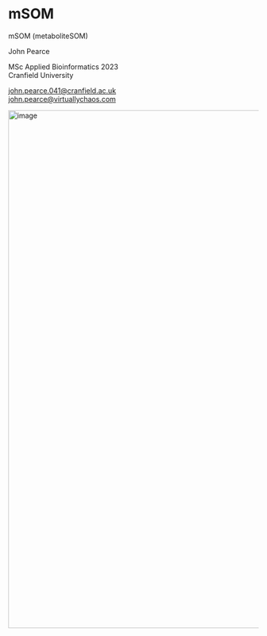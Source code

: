 # mSOM
mSOM (metaboliteSOM)

John Pearce

MSc Applied Bioinformatics 2023  
Cranfield University

john.pearce.041@cranfield.ac.uk  
john.pearce@virtuallychaos.com

<img width="1041" alt="image" src="https://github.com/jp-cranfield/mSOM/assets/127055199/a4a356b0-e2c9-495a-bf64-d33540855e9b">
